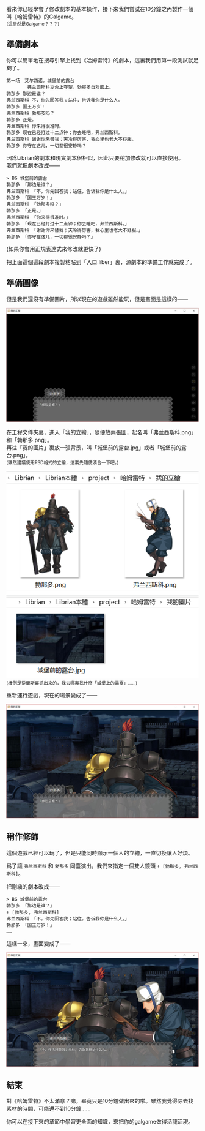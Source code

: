 看來你已經學會了修改劇本的基本操作，接下來我們嘗試在10分鐘之內製作一個叫《哈姆雷特》的Galgame。  
<small>(這居然是Galgame？？？)</small>

## 準備劇本

你可以簡單地在搜尋引擎上找到《哈姆雷特》的劇本，這裏我們用第一段測試就足夠了。

```
第一场　艾尔西诺。城堡前的露台
　 　　　弗兰西斯科立台上守望。勃那多自对面上。
勃那多 那边是谁？
弗兰西斯科 不，你先回答我；站住，告诉我你是什么人。
勃那多 国王万岁！
弗兰西斯科 勃那多吗？
勃那多 正是。
弗兰西斯科 你来得很准时。
勃那多 现在已经打过十二点钟；你去睡吧，弗兰西斯科。
弗兰西斯科 谢谢你来替我；天冷得厉害，我心里也老大不舒服。
勃那多 你守在这儿，一切都很安静吗？
```

因爲Librian的劇本和現實劇本很相似，因此只要稍加修改就可以直接使用。  
我們就把劇本改成——

```
> BG 城堡前的露台
勃那多 「那边是谁？」
弗兰西斯科 「不，你先回答我；站住，告诉我你是什么人。」
勃那多 「国王万岁！」
弗兰西斯科 「勃那多吗？」
勃那多 「正是。」
弗兰西斯科 「你来得很准时。」
勃那多 「现在已经打过十二点钟；你去睡吧，弗兰西斯科。」
弗兰西斯科 「谢谢你来替我；天冷得厉害，我心里也老大不舒服。」
勃那多 「你守在这儿，一切都很安静吗？」
```

(如果你會用正規表達式來修改就更快了)

把上面這個這段劇本複製粘貼到「入口.liber」裏，源劇本的準備工作就完成了。

## 準備圖像

但是我們還沒有準備圖片，所以現在的遊戲雖然能玩，但是畫面是這樣的——

![](哈姆雷特1.jpg)

在工程文件夾裏，進入「我的立繪」，隨便放兩張圖，起名叫「弗兰西斯科.png」和「勃那多.png」。   
再往「我的圖片」裏放一張背景，叫「城堡前的露台.jpg」或者「城堡前的露台.png」。   
<small>(雖然建議使用PSD格式的立繪，這裏先隨便湊合一下吧。)</small>

![](立繪.png)  
![](BG.png)  
<small>(樣例是從蘭斯裏抓出來的，我去哪裏找什麼「城堡上的露臺」……)</small>

重新運行遊戲，現在的場景變成了——

![](哈姆雷特2.jpg)

## 稍作修飾

這個遊戲已經可以玩了，但是只能同時顯示一個人的立繪，一直切換讓人好煩。

爲了讓 `弗兰西斯科` 和 `勃那多` 同臺演出，我們來指定一個雙人鏡頭 `+ [勃那多, 弗兰西斯科]`。

把剛纔的劇本改成——

```
> BG 城堡前的露台
勃那多 「那边是谁？」
+ [勃那多, 弗兰西斯科]
弗兰西斯科 「不，你先回答我；站住，告诉我你是什么人。」
勃那多 「国王万岁！」
……
```

這樣一來，畫面變成了——

![](哈姆雷特3.jpg)

## 結束

對《哈姆雷特》不太滿意？嘛，畢竟只是10分鐘做出來的啦。雖然我覺得除去找素材的時間，可能還不到10分鐘……

你可以在接下來的章節中學習更全面的知識，來把你的galgame做得活龍活現。
